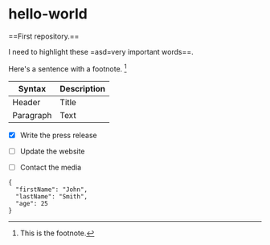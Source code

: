 # hello-world
==First repository.==

I need to highlight these =asd=very important words==.

Here's a sentence with a footnote. [^1]


| Syntax | Description |
| ----------- | ----------- |
| Header | Title |
| Paragraph | Text |


- [x] Write the press release
- [ ] Update the website
- [ ] Contact the media



```
{
  "firstName": "John",
  "lastName": "Smith",
  "age": 25
}
```


[^1]: This is the footnote.
